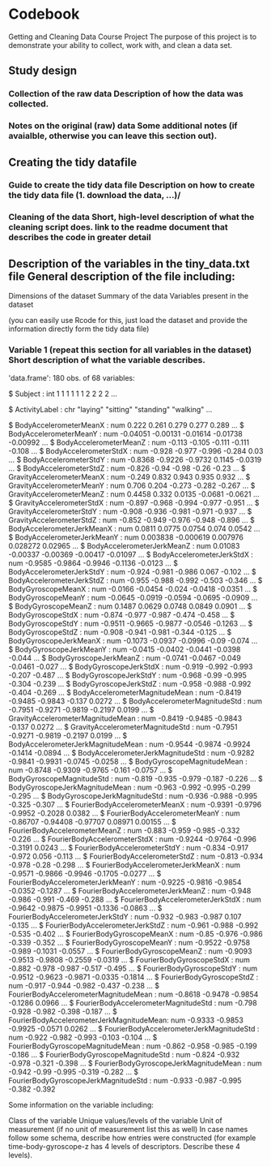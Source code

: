 # Codebook
Getting and Cleaning Data Course Project
The purpose of this project is to demonstrate your ability to collect, work with, and clean a data set.


## Study design

### Collection of the raw data Description of how the data was collected.

### Notes on the original (raw) data Some additional notes (if avaialble, otherwise you can leave this section out).

## Creating the tidy datafile

### Guide to create the tidy data file Description on how to create the tidy data file (1. download the data, ...)/

### Cleaning of the data Short, high-level description of what the cleaning script does. link to the readme document that describes the code in greater detail

## Description of the variables in the tiny_data.txt file General description of the file including:

   Dimensions of the dataset
    Summary of the data
    Variables present in the dataset

(you can easily use Rcode for this, just load the dataset and provide the information directly form the tidy data file)

### Variable 1 (repeat this section for all variables in the dataset) Short description of what the variable describes.


'data.frame':	180 obs. of  68 variables:

 $ Subject                                  : int  1 1 1 1 1 1 2 2 2 2 ...
 
 $ ActivityLabel                            : chr  "laying" "sitting" "standing" "walking" ...
 
 $ BodyAccelerometerMeanX                   : num  0.222 0.261 0.279 0.277 0.289 ...
 $ BodyAccelerometerMeanY                   : num  -0.04051 -0.00131 -0.01614 -0.01738 -0.00992 ...
 $ BodyAccelerometerMeanZ                   : num  -0.113 -0.105 -0.111 -0.111 -0.108 ...
 $ BodyAccelerometerStdX                    : num  -0.928 -0.977 -0.996 -0.284 0.03 ...
 $ BodyAccelerometerStdY                    : num  -0.8368 -0.9226 -0.9732 0.1145 -0.0319 ...
 $ BodyAccelerometerStdZ                    : num  -0.826 -0.94 -0.98 -0.26 -0.23 ...
 $ GravityAccelerometerMeanX                : num  -0.249 0.832 0.943 0.935 0.932 ...
 $ GravityAccelerometerMeanY                : num  0.706 0.204 -0.273 -0.282 -0.267 ...
 $ GravityAccelerometerMeanZ                : num  0.4458 0.332 0.0135 -0.0681 -0.0621 ...
 $ GravityAccelerometerStdX                 : num  -0.897 -0.968 -0.994 -0.977 -0.951 ...
 $ GravityAccelerometerStdY                 : num  -0.908 -0.936 -0.981 -0.971 -0.937 ...
 $ GravityAccelerometerStdZ                 : num  -0.852 -0.949 -0.976 -0.948 -0.896 ...
 $ BodyAccelerometerJerkMeanX               : num  0.0811 0.0775 0.0754 0.074 0.0542 ...
 $ BodyAccelerometerJerkMeanY               : num  0.003838 -0.000619 0.007976 0.028272 0.02965 ...
 $ BodyAccelerometerJerkMeanZ               : num  0.01083 -0.00337 -0.00369 -0.00417 -0.01097 ...
 $ BodyAccelerometerJerkStdX                : num  -0.9585 -0.9864 -0.9946 -0.1136 -0.0123 ...
 $ BodyAccelerometerJerkStdY                : num  -0.924 -0.981 -0.986 0.067 -0.102 ...
 $ BodyAccelerometerJerkStdZ                : num  -0.955 -0.988 -0.992 -0.503 -0.346 ...
 $ BodyGyroscopeMeanX                       : num  -0.0166 -0.0454 -0.024 -0.0418 -0.0351 ...
 $ BodyGyroscopeMeanY                       : num  -0.0645 -0.0919 -0.0594 -0.0695 -0.0909 ...
 $ BodyGyroscopeMeanZ                       : num  0.1487 0.0629 0.0748 0.0849 0.0901 ...
 $ BodyGyroscopeStdX                        : num  -0.874 -0.977 -0.987 -0.474 -0.458 ...
 $ BodyGyroscopeStdY                        : num  -0.9511 -0.9665 -0.9877 -0.0546 -0.1263 ...
 $ BodyGyroscopeStdZ                        : num  -0.908 -0.941 -0.981 -0.344 -0.125 ...
 $ BodyGyroscopeJerkMeanX                   : num  -0.1073 -0.0937 -0.0996 -0.09 -0.074 ...
 $ BodyGyroscopeJerkMeanY                   : num  -0.0415 -0.0402 -0.0441 -0.0398 -0.044 ...
 $ BodyGyroscopeJerkMeanZ                   : num  -0.0741 -0.0467 -0.049 -0.0461 -0.027 ...
 $ BodyGyroscopeJerkStdX                    : num  -0.919 -0.992 -0.993 -0.207 -0.487 ...
 $ BodyGyroscopeJerkStdY                    : num  -0.968 -0.99 -0.995 -0.304 -0.239 ...
 $ BodyGyroscopeJerkStdZ                    : num  -0.958 -0.988 -0.992 -0.404 -0.269 ...
 $ BodyAccelerometerMagnitudeMean           : num  -0.8419 -0.9485 -0.9843 -0.137 0.0272 ...
 $ BodyAccelerometerMagnitudeStd            : num  -0.7951 -0.9271 -0.9819 -0.2197 0.0199 ...
 $ GravityAccelerometerMagnitudeMean        : num  -0.8419 -0.9485 -0.9843 -0.137 0.0272 ...
 $ GravityAccelerometerMagnitudeStd         : num  -0.7951 -0.9271 -0.9819 -0.2197 0.0199 ...
 $ BodyAccelerometerJerkMagnitudeMean       : num  -0.9544 -0.9874 -0.9924 -0.1414 -0.0894 ...
 $ BodyAccelerometerJerkMagnitudeStd        : num  -0.9282 -0.9841 -0.9931 -0.0745 -0.0258 ...
 $ BodyGyroscopeMagnitudeMean               : num  -0.8748 -0.9309 -0.9765 -0.161 -0.0757 ...
 $ BodyGyroscopeMagnitudeStd                : num  -0.819 -0.935 -0.979 -0.187 -0.226 ...
 $ BodyGyroscopeJerkMagnitudeMean           : num  -0.963 -0.992 -0.995 -0.299 -0.295 ...
 $ BodyGyroscopeJerkMagnitudeStd            : num  -0.936 -0.988 -0.995 -0.325 -0.307 ...
 $ FourierBodyAccelerometerMeanX            : num  -0.9391 -0.9796 -0.9952 -0.2028 0.0382 ...
 $ FourierBodyAccelerometerMeanY            : num  -0.86707 -0.94408 -0.97707 0.08971 0.00155 ...
 $ FourierBodyAccelerometerMeanZ            : num  -0.883 -0.959 -0.985 -0.332 -0.226 ...
 $ FourierBodyAccelerometerStdX             : num  -0.9244 -0.9764 -0.996 -0.3191 0.0243 ...
 $ FourierBodyAccelerometerStdY             : num  -0.834 -0.917 -0.972 0.056 -0.113 ...
 $ FourierBodyAccelerometerStdZ             : num  -0.813 -0.934 -0.978 -0.28 -0.298 ...
 $ FourierBodyAccelerometerJerkMeanX        : num  -0.9571 -0.9866 -0.9946 -0.1705 -0.0277 ...
 $ FourierBodyAccelerometerJerkMeanY        : num  -0.9225 -0.9816 -0.9854 -0.0352 -0.1287 ...
 $ FourierBodyAccelerometerJerkMeanZ        : num  -0.948 -0.986 -0.991 -0.469 -0.288 ...
 $ FourierBodyAccelerometerJerkStdX         : num  -0.9642 -0.9875 -0.9951 -0.1336 -0.0863 ...
 $ FourierBodyAccelerometerJerkStdY         : num  -0.932 -0.983 -0.987 0.107 -0.135 ...
 $ FourierBodyAccelerometerJerkStdZ         : num  -0.961 -0.988 -0.992 -0.535 -0.402 ...
 $ FourierBodyGyroscopeMeanX                : num  -0.85 -0.976 -0.986 -0.339 -0.352 ...
 $ FourierBodyGyroscopeMeanY                : num  -0.9522 -0.9758 -0.989 -0.1031 -0.0557 ...
 $ FourierBodyGyroscopeMeanZ                : num  -0.9093 -0.9513 -0.9808 -0.2559 -0.0319 ...
 $ FourierBodyGyroscopeStdX                 : num  -0.882 -0.978 -0.987 -0.517 -0.495 ...
 $ FourierBodyGyroscopeStdY                 : num  -0.9512 -0.9623 -0.9871 -0.0335 -0.1814 ...
 $ FourierBodyGyroscopeStdZ                 : num  -0.917 -0.944 -0.982 -0.437 -0.238 ...
 $ FourierBodyAccelerometerMagnitudeMean    : num  -0.8618 -0.9478 -0.9854 -0.1286 0.0966 ...
 $ FourierBodyAccelerometerMagnitudeStd     : num  -0.798 -0.928 -0.982 -0.398 -0.187 ...
 $ FourierBodyAccelerometerJerkMagnitudeMean: num  -0.9333 -0.9853 -0.9925 -0.0571 0.0262 ...
 $ FourierBodyAccelerometerJerkMagnitudeStd : num  -0.922 -0.982 -0.993 -0.103 -0.104 ...
 $ FourierBodyGyroscopeMagnitudeMean        : num  -0.862 -0.958 -0.985 -0.199 -0.186 ...
 $ FourierBodyGyroscopeMagnitudeStd         : num  -0.824 -0.932 -0.978 -0.321 -0.398 ...
 $ FourierBodyGyroscopeJerkMagnitudeMean    : num  -0.942 -0.99 -0.995 -0.319 -0.282 ...
 $ FourierBodyGyroscopeJerkMagnitudeStd     : num  -0.933 -0.987 -0.995 -0.382 -0.392

Some information on the variable including:

   Class of the variable
    Unique values/levels of the variable
    Unit of measurement (if no unit of measurement list this as well)
    In case names follow some schema, describe how entries were constructed (for example time-body-gyroscope-z has 4 levels of descriptors. Describe these 4 levels).
